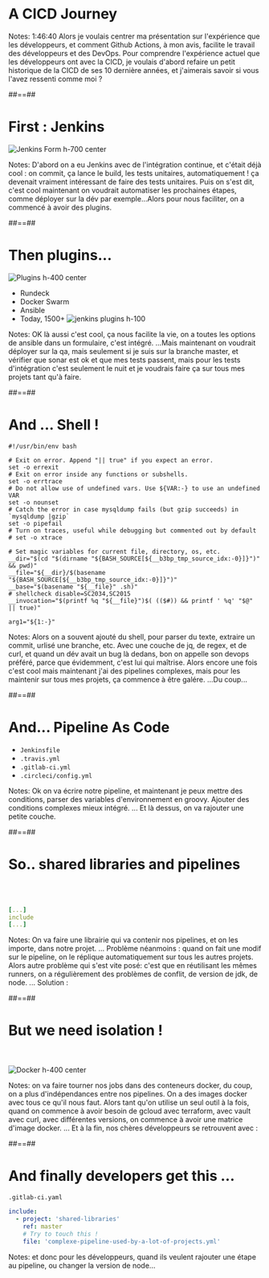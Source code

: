 <!-- .slide: class="transition sfeir-bg-red" -->

# A CICD Journey

Notes: 1:46:40 Alors je voulais centrer ma présentation sur l'expérience que les développeurs, et comment Github Actions, à mon avis, facilite le travail des développeurs et des DevOps. Pour comprendre l'expérience actuel que les développeurs ont avec la CICD, je voulais d'abord refaire un petit historique de la CICD de ses 10 dernière années, et j'aimerais savoir si vous l'avez ressenti comme moi ? 

##==##
<!-- .slide: class="full-center" -->
# First : Jenkins

![Jenkins Form h-700 center](./assets/images/jks-create-job.png)

Notes: D'abord on a eu Jenkins avec de l'intégration continue, et c'était déjà cool : on commit, ça lance le build, les tests unitaires, automatiquement ! ça devenait vraiment intéressant de faire des tests unitaires. Puis on s'est dit, c'est cool maintenant on voudrait automatiser les prochaines étapes, comme déployer sur la dév par exemple...Alors pour nous faciliter, on a commencé à avoir des plugins.

##==##

# Then plugins...
![Plugins h-400 center](./assets/images/jks-rundeck-config.png)

* Rundeck
* Docker Swarm
* Ansible
* Today, 1500+ ![jenkins plugins h-100](./assets/images/jenkins-plugins.png)
<!-- .element: class="list-fragment" -->

Notes: OK là aussi c'est cool, ça nous facilite la vie, on a toutes les options de ansible dans un formulaire, c'est intégré. ...Mais maintenant on voudrait déployer sur la qa, mais seulement si je suis sur la branche master, et vérifier que sonar est ok et que mes tests passent, mais pour les tests d'intégration c'est seulement le nuit et je voudrais faire ça sur tous mes projets tant qu'à faire.

##==##
# And ... Shell !
<!-- .slide: class="big-code" -->

```shell script
#!/usr/bin/env bash

# Exit on error. Append "|| true" if you expect an error.
set -o errexit
# Exit on error inside any functions or subshells.
set -o errtrace
# Do not allow use of undefined vars. Use ${VAR:-} to use an undefined VAR
set -o nounset
# Catch the error in case mysqldump fails (but gzip succeeds) in `mysqldump |gzip`
set -o pipefail
# Turn on traces, useful while debugging but commented out by default
# set -o xtrace

# Set magic variables for current file, directory, os, etc.
__dir="$(cd "$(dirname "${BASH_SOURCE[${__b3bp_tmp_source_idx:-0}]}")" && pwd)"
__file="${__dir}/$(basename "${BASH_SOURCE[${__b3bp_tmp_source_idx:-0}]}")"
__base="$(basename "${__file}" .sh)"
# shellcheck disable=SC2034,SC2015
__invocation="$(printf %q "${__file}")$( (($#)) && printf ' %q' "$@" || true)"

arg1="${1:-}"
``` 

Notes: Alors on a souvent ajouté du shell, pour parser du texte, extraire un commit, urlisé une branche, etc. Avec une couche de jq, de regex, et de curl, et quand un dév avait un bug là dedans, bon on appelle son devops préféré, parce que évidemment, c'est lui qui maîtrise. Alors encore une fois c'est cool mais maintenant j'ai des pipelines complexes, mais pour les maintenir sur tous mes projets, ça commence à être galére. ...Du coup...

##==##

# And... Pipeline As Code

* `Jenkinsfile`
* `.travis.yml`
* `.gitlab-ci.yml`
* `.circleci/config.yml`
<!-- .element: class="list-fragment" -->

Notes: Ok on va écrire notre pipeline, et maintenant je peux mettre des conditions, parser des variables d'environnement en groovy. Ajouter des conditions complexes mieux intégré. ... Et là dessus, on va rajouter une petite couche. 


##==##
<!-- .slide: class="with-code" -->
# So.. shared libraries and pipelines 

<br>
<br>

```yaml
[...]
include
[...]
```
<!-- .element: class="big-code" -->

Notes: On va faire une librairie qui va contenir nos pipelines, et on les importe, dans notre projet. ... Problème néanmoins : quand on fait une modif sur le pipeline, on le réplique automatiquement sur tous les autres projets. Alors autre problème qui s'est vite posé: c'est que en réutilisant les mêmes runners, on a régulièrement des problèmes de conflit, de version de jdk, de node. ... Solution : 

##==##

# But we need isolation !

<br><br>
![Docker h-400 center](./assets/images/docker-logo.png)

Notes: on va faire tourner nos jobs dans des conteneurs docker, du coup, on a plus d'indépendances entre nos pipelines. On a des images docker avec tous ce qu'il nous faut. Alors tant qu'on utilise un seul outil à la fois, quand on commence à avoir besoin de gcloud avec terraform, avec vault avec curl, avec différentes versions, on commence à avoir une matrice d'image docker. ... Et à la fin, nos chères développeurs se retrouvent avec : 

##==##
<!-- .slide: class="with-code" -->
# And finally developers get this ... 

```.gitlab-ci.yaml```
```yaml
include:
  - project: 'shared-libraries'
    ref: master
    # Try to touch this !
    file: 'complexe-pipeline-used-by-a-lot-of-projects.yml'
```

<!-- .element: class="big-code" -->

Notes: et donc pour les développeurs, quand ils veulent rajouter une étape au pipeline, ou changer la version de node...
